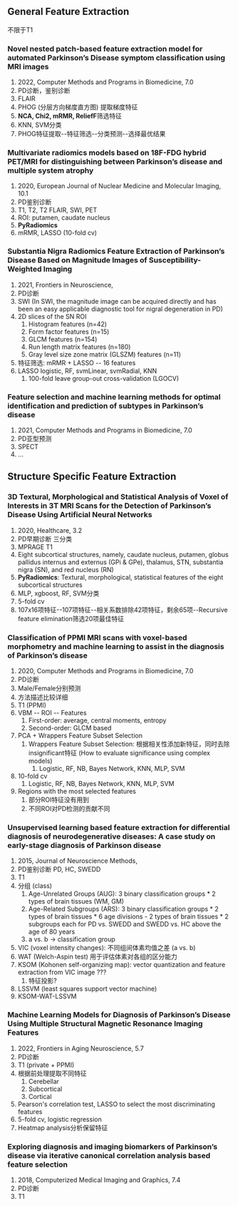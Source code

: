 ## General Feature Extraction

不限于T1

### Novel nested patch-based feature extraction model for automated Parkinson’s Disease symptom classification using MRI images
1. 2022, Computer Methods and Programs in Biomedicine, 7.0
2. PD诊断，鉴别诊断
3. FLAIR
4. PHOG (分层方向梯度直方图) 提取梯度特征
5. **NCA, Chi2, mRMR, ReliefF**筛选特征
6. KNN, SVM分类
7. PHOG特征提取--特征筛选--分类预测--选择最优结果

### Multivariate radiomics models based on 18F-FDG hybrid PET/MRI for distinguishing between Parkinson’s disease and multiple system atrophy
1. 2020, European Journal of Nuclear Medicine and Molecular Imaging, 10.1
2. PD鉴别诊断
3. T1, T2, T2 FLAIR, SWI, PET
4. ROI: putamen, caudate nucleus
5. **PyRadiomics**
6. mRMR, LASSO (10-fold cv)

### Substantia Nigra Radiomics Feature Extraction of Parkinson’s Disease Based on Magnitude Images of Susceptibility-Weighted Imaging
1. 2021, Frontiers in Neuroscience, 
2. PD诊断
3. SWI (In SWI, the magnitude image can be acquired directly and has been an easy applicable diagnostic tool for nigral degeneration in PD)
4. 2D slices of the SN ROI
   1. Histogram features (n=42)
   2. Form factor features (n=15)
   3. GLCM features (n=154)
   4. Run length matrix features (n=180)
   5. Gray level size zone matrix (GLSZM) features (n=11)
5. 特征筛选: mRMR + LASSO -- 16 features
6. LASSO logistic, RF, svmLinear, svmRadial, KNN
   1. 100-fold leave group-out cross-validation (LGOCV)

### Feature selection and machine learning methods for optimal identification and prediction of subtypes in Parkinson’s disease
1. 2021, Computer Methods and Programs in Biomedicine, 7.0
2. PD亚型预测
3. SPECT
4. ...


## Structure Specific Feature Extraction

### 3D Textural, Morphological and Statistical Analysis of Voxel of Interests in 3T MRI Scans for the Detection of Parkinson’s Disease Using Artificial Neural Networks
1. 2020, Healthcare, 3.2
2. PD早期诊断 三分类
3. MPRAGE T1
4. Eight subcortical structures, namely, caudate nucleus, putamen, globus pallidus internus and externus (GPi & GPe), thalamus, STN, substantia nigra (SN), and red nucleus (RN)
5. **PyRadiomics**: Textural, morphological, statistical features of the eight subcortical structures
6. MLP, xgboost, RF, SVM分类
7. 5-fold cv
8. 107x16项特征--107项特征--相关系数排除42项特征，剩余65项--Recursive feature elimination筛选20项最佳特征

### Classification of PPMI MRI scans with voxel-based morphometry and machine learning to assist in the diagnosis of Parkinson’s disease
1. 2020, Computer Methods and Programs in Biomedicine, 7.0
2. PD诊断
3. Male/Female分别预测
4. 方法描述比较详细
5. T1 (PPMI)
6. VBM -- ROI -- Features
   1. First-order: average, central moments, entropy
   2. Second-order: GLCM based
7. PCA + Wrappers Feature Subset Selection
   1. Wrappers Feature Subset Selection: 根据相关性添加新特征，同时去除insignificant特征 (How to evaluate significance using complex models)
      1. Logistic, RF, NB, Bayes Network, KNN, MLP, SVM
8. 10-fold cv
   1. Logistic, RF, NB, Bayes Network, KNN, MLP, SVM
9. Regions with the most selected features
   1. 部分ROI特征没有用到
   2. 不同ROI对PD检测的贡献不同

### Unsupervised learning based feature extraction for differential diagnosis of neurodegenerative diseases: A case study on early-stage diagnosis of Parkinson disease
1. 2015, Journal of Neuroscience Methods,
2. PD鉴别诊断 PD, HC, SWEDD
3. T1
4. 分组 (class)
   1. Age-Unrelated Groups (AUG): 3 binary classification groups * 2 types of brain tissues (WM, GM)
   2. Age-Related Subgroups (ARS):  3 binary classification groups * 2 types of brain tissues * 6 age divisions - 2 types of brain tissues * 2 subgroups each for PD vs. SWEDD and SWEDD vs. HC above the age of 80 years
   3. a vs. b -> classification group
5. VIC (voxel intensity changes): 不同组间体素均值之差 (a vs. b)
6. WAT (Welch-Aspin test) 用于评估体素对各组的区分能力
7. KSOM (Kohonen self-organizing map): vector quantization and feature extraction from VIC image ???
   1. 特征投影?
8. LSSVM (least squares support vector machine)
9. KSOM-WAT-LSSVM

### Machine Learning Models for Diagnosis of Parkinson’s Disease Using Multiple Structural Magnetic Resonance Imaging Features
1. 2022, Frontiers in Aging Neuroscience, 5.7
2. PD诊断
3. T1 (private + PPMI)
4. 根据前处理提取不同特征
   1. Cerebellar
   2. Subcortical
   3. Cortical
5. Pearson's correlation test, LASSO to select the most discriminating features
6. 5-fold cv, logistic regression
7. Heatmap analysis分析保留特征

### Exploring diagnosis and imaging biomarkers of Parkinson’s disease via iterative canonical correlation analysis based feature selection
1. 2018, Computerized Medical Imaging and Graphics, 7.4
2. PD诊断
3. T1